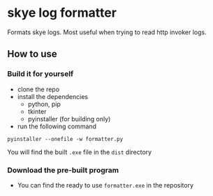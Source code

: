 # skye log formatter
Formats skye logs. Most useful when trying to read http invoker logs.

## How to use

### Build it for yourself

- clone the repo
- install the dependencies 
  - python, pip
  - tkinter
  - pyinstaller (for building only)
- run the following command
```
pyinstaller --onefile -w formatter.py
```
You will find the built `.exe` file in the `dist` directory

### Download the pre-built program
- You can find the ready to use `formatter.exe` in the repository
